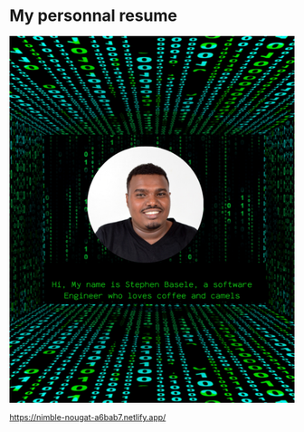 # My personnal resume 

[![Screenshot](./preview.png)](https://portfolio.basdermafrica.co.ke/)

https://nimble-nougat-a6bab7.netlify.app/
